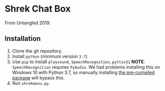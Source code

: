 # Shrek Chat Box

From Untangled 2019.

## Installation

1. Clone the git repository.
2. Install `python` (minimum version `3.7`).
3. Use `pip` to install `playsound`, `SpeechRecognition`, `pyttsx31`
   **NOTE**: `SpeechRecognition` requires `PyAudio`. We had problems installing this on Windows 10 with Python 3.7, so manually installing [the pre-compiled package](https://www.lfd.uci.edu/~gohlke/pythonlibs/#pyaudio) will bypass this.
4. Run `shrekmenu.py`.